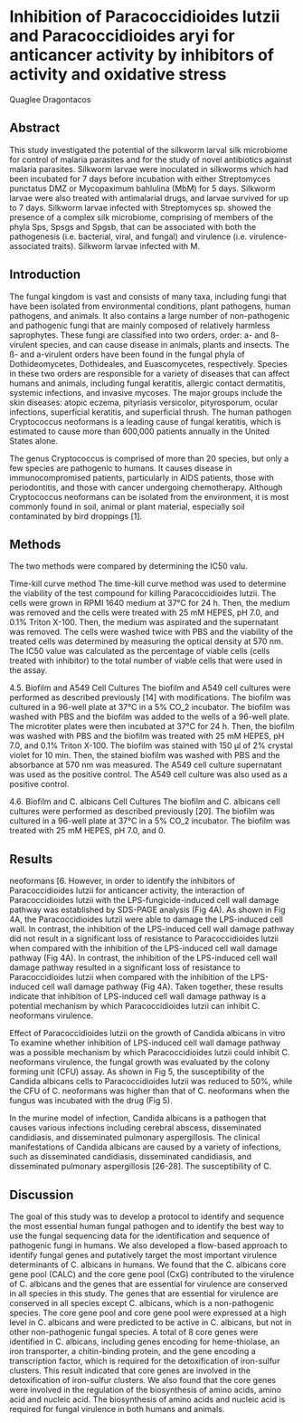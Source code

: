 # Inhibition of Paracoccidioides lutzii and Paracoccidioides aryi for anticancer activity by inhibitors of activity and oxidative stress
Quaglee Dragontacos


## Abstract
This study investigated the potential of the silkworm larval silk microbiome for control of malaria parasites and for the study of novel antibiotics against malaria parasites. Silkworm larvae were inoculated in silkworms which had been incubated for 7 days before incubation with either Streptomyces punctatus DMZ or Mycopaximum bahlulina (MbM) for 5 days. Silkworm larvae were also treated with antimalarial drugs, and larvae survived for up to 7 days. Silkworm larvae infected with Streptomyces sp. showed the presence of a complex silk microbiome, comprising of members of the phyla Sps, Spsgs and Spgsb, that can be associated with both the pathogenesis (i.e. bacterial, viral, and fungal) and virulence (i.e. virulence-associated traits). Silkworm larvae infected with M.


## Introduction
The fungal kingdom is vast and consists of many taxa, including fungi that have been isolated from environmental conditions, plant pathogens, human pathogens, and animals. It also contains a large number of non-pathogenic and pathogenic fungi that are mainly composed of relatively harmless saprophytes. These fungi are classified into two orders, order: a- and ß-virulent species, and can cause disease in animals, plants and insects. The ß- and a-virulent orders have been found in the fungal phyla of Dothideomycetes, Dothideales, and Euascomycetes, respectively. Species in these two orders are responsible for a variety of diseases that can affect humans and animals, including fungal keratitis, allergic contact dermatitis, systemic infections, and invasive mycoses. The major groups include the skin diseases: atopic eczema, pityriasis versicolor, pityrosporum, ocular infections, superficial keratitis, and superficial thrush. The human pathogen Cryptococcus neoformans is a leading cause of fungal keratitis, which is estimated to cause more than 600,000 patients annually in the United States alone.

The genus Cryptococcus is comprised of more than 20 species, but only a few species are pathogenic to humans. It causes disease in immunocompromised patients, particularly in AIDS patients, those with periodontitis, and those with cancer undergoing chemotherapy. Although Cryptococcus neoformans can be isolated from the environment, it is most commonly found in soil, animal or plant material, especially soil contaminated by bird droppings [1].


## Methods
The two methods were compared by determining the IC50 valu.

Time-kill curve method
The time-kill curve method was used to determine the viability of the test compound for killing Paracoccidioides lutzii. The cells were grown in RPMI 1640 medium at 37°C for 24 h. Then, the medium was removed and the cells were treated with 25 mM HEPES, pH 7.0, and 0.1% Triton X-100. Then, the medium was aspirated and the supernatant was removed. The cells were washed twice with PBS and the viability of the treated cells was determined by measuring the optical density at 570 nm. The IC50 value was calculated as the percentage of viable cells (cells treated with inhibitor) to the total number of viable cells that were used in the assay.

4.5. Biofilm and A549 Cell Cultures
The biofilm and A549 cell cultures were performed as described previously [14] with modifications. The biofilm was cultured in a 96-well plate at 37°C in a 5% CO_2 incubator. The biofilm was washed with PBS and the biofilm was added to the wells of a 96-well plate. The microtiter plates were then incubated at 37°C for 24 h. Then, the biofilm was washed with PBS and the biofilm was treated with 25 mM HEPES, pH 7.0, and 0.1% Triton X-100. The biofilm was stained with 150 µl of 2% crystal violet for 10 min. Then, the stained biofilm was washed with PBS and the absorbance at 570 nm was measured. The A549 cell culture supernatant was used as the positive control. The A549 cell culture was also used as a positive control.

4.6. Biofilm and C. albicans Cell Cultures
The biofilm and C. albicans cell cultures were performed as described previously [20]. The biofilm was cultured in a 96-well plate at 37°C in a 5% CO_2 incubator. The biofilm was treated with 25 mM HEPES, pH 7.0, and 0.


## Results
neoformans [6. However, in order to identify the inhibitors of Paracoccidioides lutzii for anticancer activity, the interaction of Paracoccidioides lutzii with the LPS-fungicide-induced cell wall damage pathway was established by SDS-PAGE analysis (Fig 4A). As shown in Fig 4A, the Paracoccidioides lutzii were able to damage the LPS-induced cell wall. In contrast, the inhibition of the LPS-induced cell wall damage pathway did not result in a significant loss of resistance to Paracoccidioides lutzii when compared with the inhibition of the LPS-induced cell wall damage pathway (Fig 4A). In contrast, the inhibition of the LPS-induced cell wall damage pathway resulted in a significant loss of resistance to Paracoccidioides lutzii when compared with the inhibition of the LPS-induced cell wall damage pathway (Fig 4A). Taken together, these results indicate that inhibition of LPS-induced cell wall damage pathway is a potential mechanism by which Paracoccidioides lutzii can inhibit C. neoformans virulence.

Effect of Paracoccidioides lutzii on the growth of Candida albicans in vitro
To examine whether inhibition of LPS-induced cell wall damage pathway was a possible mechanism by which Paracoccidioides lutzii could inhibit C. neoformans virulence, the fungal growth was evaluated by the colony forming unit (CFU) assay. As shown in Fig 5, the susceptibility of the Candida albicans cells to Paracoccidioides lutzii was reduced to 50%, while the CFU of C. neoformans was higher than that of C. neoformans when the fungus was incubated with the drug (Fig 5).

In the murine model of infection, Candida albicans is a pathogen that causes various infections including cerebral abscess, disseminated candidiasis, and disseminated pulmonary aspergillosis. The clinical manifestations of Candida albicans are caused by a variety of infections, such as disseminated candidiasis, disseminated candidiasis, and disseminated pulmonary aspergillosis [26-28]. The susceptibility of C.


## Discussion
The goal of this study was to develop a protocol to identify and sequence the most essential human fungal pathogen and to identify the best way to use the fungal sequencing data for the identification and sequence of pathogenic fungi in humans. We also developed a flow-based approach to identify fungal genes and putatively target the most important virulence determinants of C. albicans in humans. We found that the C. albicans core gene pool (CALC) and the core gene pool (CxG) contributed to the virulence of C. albicans and the genes that are essential for virulence are conserved in all species in this study. The genes that are essential for virulence are conserved in all species except C. albicans, which is a non-pathogenic species. The core gene pool and core gene pool were expressed at a high level in C. albicans and were predicted to be active in C. albicans, but not in other non-pathogenic fungal species. A total of 8 core genes were identified in C. albicans, including genes encoding for heme-thiolase, an iron transporter, a chitin-binding protein, and the gene encoding a transcription factor, which is required for the detoxification of iron-sulfur clusters. This result indicated that core genes are involved in the detoxification of iron-sulfur clusters. We also found that the core genes were involved in the regulation of the biosynthesis of amino acids, amino acid and nucleic acid. The biosynthesis of amino acids and nucleic acid is required for fungal virulence in both humans and animals.
